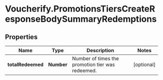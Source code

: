 # Voucherify.PromotionsTiersCreateResponseBodySummaryRedemptions

## Properties

Name | Type | Description | Notes
------------ | ------------- | ------------- | -------------
**totalRedeemed** | **Number** | Number of times the promotion tier was redeemed. | [optional] 


